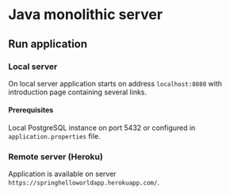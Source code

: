 # Java monolithic server

## Run application
### Local server
On local server application starts on address `localhost:8080` with introduction page containing several links.

#### Prerequisites
Local PostgreSQL instance on port 5432 or configured in `application.properties` file.

### Remote server (Heroku)
Application is available on server `https://springhelloworldapp.herokuapp.com/`.